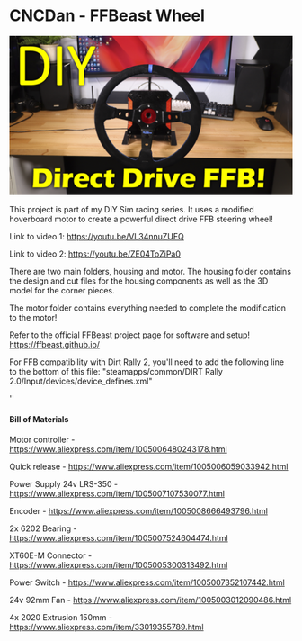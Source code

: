 # CNCDan - FFBeast Wheel

![Alt text](title.png "FFBEast Wheel")

This project is part of my DIY Sim racing series. It uses a modified hoverboard motor to create a powerful
direct drive FFB steering wheel!

Link to video 1: https://youtu.be/VL34nnuZUFQ

Link to video 2: https://youtu.be/ZE04ToZiPa0

There are two main folders, housing and motor. The housing folder contains the design and cut files for the housing components as well as the 3D model for the corner pieces.

The motor folder contains everything needed to complete the modification to the motor!

Refer to the official FFBeast project page for software and setup! https://ffbeast.github.io/

For FFB compatibility with Dirt Rally 2, you'll need to add the following line to the bottom of this file:
"steamapps/common/DIRT Rally 2.0/Input/devices/device_defines.xml"

'<device id="{5907045B-0000-0000-0000-504944564944}" name="FFBeast(Wheel)" priority="100" type="wheel" Official="false" ffb_force="1" />'

#### Bill of Materials

Motor controller - https://www.aliexpress.com/item/1005006480243178.html

Quick release - https://www.aliexpress.com/item/1005006059033942.html

Power Supply 24v LRS-350 - https://www.aliexpress.com/item/1005007107530077.html

Encoder - https://www.aliexpress.com/item/1005008666493796.html

2x 6202 Bearing - https://www.aliexpress.com/item/1005007524604474.html

XT60E-M Connector - https://www.aliexpress.com/item/1005005300313492.html

Power Switch - https://www.aliexpress.com/item/1005007352107442.html

24v 92mm Fan - https://www.aliexpress.com/item/1005003012090486.html

4x 2020 Extrusion 150mm - https://www.aliexpress.com/item/33019355789.html